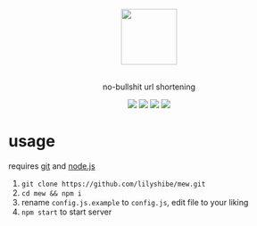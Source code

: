 <div align="center">
    <br>
    <img src="https://i.imgur.com/PCMCOBP.png" width="100">
    <br><br>
    <p>no-bullshit url shortening</p>
    <img src="https://img.shields.io/github/license/lilyshibe/mew.svg"> 
	<img src="https://img.shields.io/github/repo-size/lilyshibe/mew.svg">
	<img src="https://img.shields.io/david/lilyshibe/mew.svg">
	<img src="https://img.shields.io/david/dev/lilyshibe/mew.svg">
</div>

# usage

requires [git](https://git-scm.com/) and [node.js](https://nodejs.org/)

1. `git clone https://github.com/lilyshibe/mew.git`
2. `cd mew && npm i`
3. rename `config.js.example` to `config.js`, edit file to your liking
4. `npm start` to start server